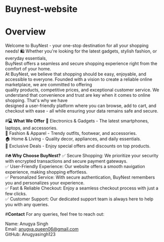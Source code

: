 # Buynest-website

# **Overview**
Welcome to BuyNest - your one-stop destination for all your shopping needs! 🛍️ Whether you're looking for the latest gadgets, stylish fashion, or everyday essentials, </br>
BuyNest offers a seamless and secure shopping experience right from the comfort of your home. </br>
At BuyNest, we believe that shopping should be easy, enjoyable, and accessible to everyone. Founded with a vision to create a reliable online marketplace, we are committed to offering </br> quality products, competitive prices, and exceptional customer service. We understand that convenience and trust are key when it comes to online shopping. That's why we have </br>designed a user-friendly platform where you can browse, add to cart, and checkout with ease - all while ensuring your data remains safe and secure. </br>

#**💻 What We Offer**
📱 Electronics & Gadgets - The latest smartphones, laptops, and accessories.</br>
👗 Fashion & Apparel - Trendy outfits, footwear, and accessories.</br>
🏠 Home & Living - Quality decor, appliances, and daily essentials.</br>
🛒 Exclusive Deals - Enjoy special offers and discounts on top products.</br>

#**🔥 Why Choose BuyNest?**
✅ Secure Shopping: We prioritize your security with encrypted transactions and secure payment gateways.</br>
✅ User-Friendly Experience: Our website offers a smooth navigation experience, making shopping effortless.</br>
✅ Personalized Service: With secure authentication, BuyNest remembers you and personalizes your experience.</br>
✅ Fast & Reliable Checkout: Enjoy a seamless checkout process with just a few clicks.</br>
✅ Customer Support: Our dedicated support team is always here to help you with any queries.</br>



#**Contact**
For any queries, feel free to reach out:</br>

Name: Anugya Singh</br>
Email: anugya.queen06@gmail.com </br>
GitHub: Anugyasingh123</br>
